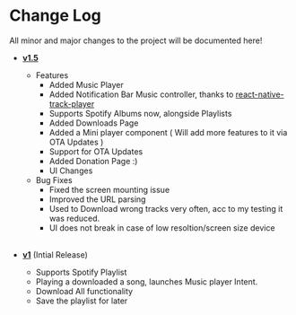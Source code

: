 # Change Log

All minor and major changes to the project will be documented here!

- [**v1.5**](https://github.com/samadritsarkar2/spotifyDown/tree/version1.5)

  - Features
    - Added Music Player
    - Added Notification Bar Music controller, thanks to [react-native-track-player](https://github.com/DoubleSymmetry/react-native-track-player)
    - Supports Spotify Albums now, alongside Playlists
    - Added Downloads Page
    - Added a Mini player component ( Will add more features to it via OTA Updates )
    - Support for OTA Updates
    - Added Donation Page :)
    - UI Changes
  - Bug Fixes
    - Fixed the screen mounting issue
    - Improved the URL parsing
    - Used to Download wrong tracks very often, acc to my testing it was reduced.
    - UI does not break in case of low resoltion/screen size device
      <br>
      <br>

- [**v1**](https://github.com/samadritsarkar2/spotifyDown/tree/version1) (Intial Release)
  - Supports Spotify Playlist
  - Playing a downloaded a song, launches Music player Intent.
  - Download All functionality
  - Save the playlist for later
